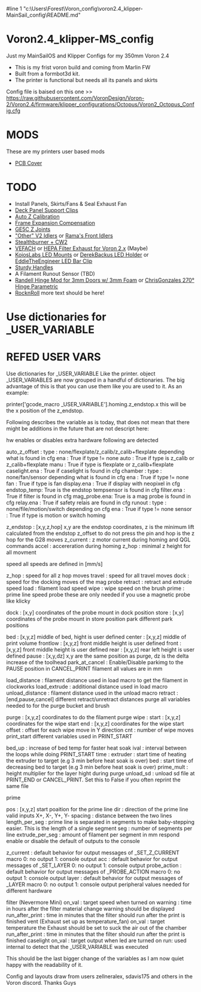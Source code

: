 #line 1 "c:\\Users\\Forest\\Voron_config\\voron2.4_klipper-MainSail_config\\README.md"
# Voron2.4_klipper-MS_config
Just my MainSailOS and Klipper Configs for my 350mm Voron 2.4
- This is my frist voron build and coming from Marlin FW
- Built from a formbot3d kit. 
- The printer is functional but needs all its panels and skirts

Config file is baised on this one >> https://raw.githubusercontent.com/VoronDesign/Voron-2/Voron2.4/firmware/klipper_configurations/Octopus/Voron2_Octopus_Config.cfg

# MODS #
These are my printers user based mods
- [PCB Cover](https://github.com/craxoor/VoronMods/tree/master/PCB%20Cover)

# TODO
- Install Panels, Skirts/Fans & Seal Exhaust Fan
- [Deck Panel Support Clips](https://github.com/VoronDesign/VoronUsers/tree/master/printer_mods/wile-e1/Deck_Panel_Support_Clips)
- [Auto Z Calibration](https://github.com/protoloft/klipper_z_calibration)
- [Frame Expansion Compensation](https://github.com/tanaes/whopping_Voron_mods/tree/main/docs/frame_expansion)
- [GE5C Z Joints](https://github.com/hartk1213/MISC/tree/main/Voron%20Mods/Voron%202/2.4/Voron2.4_GE5C)
- ["Other" V2 Idlers](https://github.com/selliott79/Other-V2-Idlers) or [Rama's Front Idlers](https://github.com/Ramalama2/Voron-2-Mods/tree/main/Front_Idlers)
- [Stealthburner + CW2](https://github.com/VoronDesign/Voron-Afterburner/tree/sb-beta)
- [VEFACH](https://github.com/VoronDesign/VoronUsers/tree/master/printer_mods/KevinAkaSam/VEFACH) or [HEPA Filter Exhaust for Voron 2.x](https://github.com/marcdebruijn/VoronUsers/tree/Voron-1.x/2.x-HEPA-Filter-Exhaust/printer_mods/dePrintinator/HEPA_Filter_Exhaust) (Maybe)
- [KoiosLabs LED Mounts](https://github.com/VoronDesign/VoronUsers/tree/master/printer_mods/Koios/LED_Mounts) or [DerekBackus LED Holder](https://github.com/VoronDesign/VoronUsers/tree/master/printer_mods/DerekBackus/LED_Holder) or [EddieTheEngineer LED Bar Clip](https://github.com/VoronDesign/VoronUsers/tree/master/printer_mods/eddie/LED_Bar_Clip)
- [Sturdy Handles](https://github.com/VoronDesign/VoronUsers/tree/master/printer_mods/jeoje/Sturdy_Handles)
- A Filament Runout Sensor (TBD)
- [Randell Hinge Mod for 3mm Doors w/ 3mm Foam](https://github.com/VoronDesign/VoronUsers/tree/master/printer_mods/randell/Door_Hinges) or [ChrisGonzales 270° Hinge Parametric](https://github.com/VoronDesign/VoronUsers/tree/master/printer_mods/chrisrgonzales/270_degree_hinge)
- [RocknRoll](https://github.com/RockNLol/VoronUsers/tree/master/printer_mods/RockNLol/RockNRoll)
more text should be here!

# Use dictionaries for _USER_VARIABLE #
# REFED USER VARS #
Use dictionaries for _USER_VARIABLE
Like the printer. object _USER_VARIABLES are now grouped in a handful of dictionaries. The big advantage of this is that you can use them like you are used to it. As an example:

printer['gcode_macro _USER_VARIABLE'].homing.z_endstop.x
this will be the x position of the z_endstop.

Following describes the variable as is today, that does not mean that there might be additions in the future that are not descript here:

hw enables or disables extra hardware following are detected

auto_z_offset :
type : none/flexplate/z_calib/z_calib+flexplate depending what is found in cfg
ena : True if type != none
auto : True if type is z_calib or z_calib+flexplate
manu : True if type is flexplate or z_calib+flexplate
caselight.ena : True if caselight is found in cfg
chamber :
type : none/fan/sensor depending what is found in cfg
ena : True if type != none
fan : True if type is fan
display.ena : True if display with neopixel in cfg
endstop_temp: True is the endstop tempsensor is found in cfg
filter.ena : True if filter is found in cfg
mag_probe.ena: True is a mag probe is found in cfg
relay.ena : True if safety relais are found in cfg
runout :
type : none/file/motion/switch depending on cfg
ena : True if type != none
sensor : True if type is motion or switch
homing

z_endstop : [x,y,z,hop] x,y are the endstop coordinates, z is the minimum lift calculated from the endstop z_offset to do not press the pin and hop is the z hop for the G28 moves
z_current : z motor current during homing and QGL commands
accel : accereration during homing
z_hop : minimal z height for all movment

speed all speeds are defined in [mm/s]

z_hop : speed for all z hop moves
travel : speed for all travel moves
dock : speed for the docking moves of the mag probe
retract : retract and extrude speed
load : filament load speed
wipe : wipe speed on the brush
prime : prime line speed
probe these are only needed if you use a magnetic probe like klicky

dock : [x,y] coordinates of the probe mount in dock position
store : [x,y] coordinates of the probe mount in store position
park different park positions

bed : [x,y,z] middle of bed, hight is user defined
center : [x,y,z] middle of print volume
frontlow : [x,y,z] front middle height is user defined
front : [x,y,z] front middle height is user defined
rear : [x,y,z] rear left height is user defined
pause : [x,y,dz] x,y are the same position as purge, dz is the delta increase of the toolhead
park_at_cancel : Enable/Disable parkimg to the PAUSE position in CANCEL_PRINT
filament all values are in mm

load_distance : filament distance used in load macro to get the filament in clockworks
load_extrude : additional distance used in load macro
unload_distance : filament distance used in the unload macro
retract : [end,pause,cancel] different retract/unretract distances
purge all variables needed to for the purge bucket and brush

purge : [x,y,z] coordinates to do the filament purge
wipe :
start : [x,y,z] coordinates for the wipe start
end : [x,y,z] coordinates for the wipe start
offset : offset for each wipe move in Y direction
cnt : number of wipe moves
print_start different variables used in PRINT_START

bed_up : increase of bed temp for faster heat soak
ival : interval between the loops while doing PRINT_START
time :
extruder : start time of heating the extruder to target (e.g 3 min before heat soak is over)
bed : start time of decreasing bed to target (e.g 3 min before heat soak is over)
prime_mult : height multiplier for the layer hight during purge
unload_sd : unload sd file at PRINT_END or CANCEL_PRINT. Set this to False if you often reprint the same file

prime

pos : [x,y,z] start poaition for the prime line
dir : direction of the prime line valid inputs X+, X-, Y+, Y-
spacing : distance between the two lines
length_per_seg : prime line is separated in segments to make baby-stepping easier. This is the length of a single segment
seg : number of segments per line
extrude_per_seg : amount of filament per segment in mm
respond enable or disable the default of outputs to the console

z_current : default behavior for output messages of _SET_Z_CURRENT macro 0: no output 1: console output
acc : default behavior for output messages of _SET_LAYER 0: no output 1: console output
probe_action : default behavior for output messages of _PROBE_ACTION macro 0: no output 1: console output
layer : default behavior for output messages of _LAYER macro 0: no output 1: console output
peripheral values needed for different hardware

filter (Nevermore Mini)
on_val : target speed when turned on
warning : time in hours after the filter material change warning should be displayed
run_after_print : time in minutes that the filter should run after the print is finished
vent (Exhaust set up as temperature_fan)
on_val : target temperature the Exhaust should be set to suck the air out of the chamber
run_after_print : time in minutes that the filter should run after the print is finished
caselight
on_val : target output when led are turned on
run: used internal to detect that the _USER_VARIABLE was executed

This should be the last bigger change of the variables as I am now quiet happy with the readability of it.

Config and layouts draw from users zellneralex, sdavis175 and others in the Voron discord. Thanks Guys
